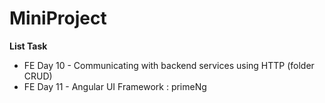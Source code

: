 # MiniProject

<b>List Task</b>

- FE Day 10 - Communicating with backend services using HTTP (folder CRUD)
- FE Day 11 - Angular UI Framework : primeNg

